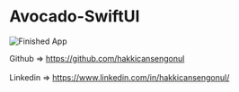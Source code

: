 # Avocado-SwiftUI

![Finished App](https://github.com/hakkicansengonul/images/blob/master/Avocado.gif)  
 
Github => https://github.com/hakkicansengonul <br><br>
Linkedin => https://www.linkedin.com/in/hakkicansengonul/
